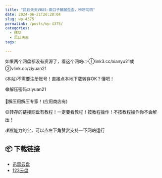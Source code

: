 ```yaml
---
title: "昆廷夫夫V085-兩口子膩膩歪歪，唠唠叨叨"
date: 2024-06-21T20:28:04
slug: wp-4375
permalink: /posts/wp-4375/
categories:
  - 精华
  - 昆廷夫夫
tags:

---
```


如果两个网盘都没有资源了，看这个网站👉①link3.cc/xianyu21或②vlink.cc/ziyuan21

(本站)不需要注册账号！直接点本地下载转存OK？懂吧！

🟢解压密码:ziyuan21

🔵解压用解压专家！(应用商店有)

🟡转存的链接网盘有教程！一定要看教程！按教程操作！不按教程操作你不会解压！

💰🈶能力的宝，可以点左下角赞赏支持一下网站运行

## 📦 下载链接
- [迅雷云盘](https://blziyuan21.com/pay-download/4375?key=93ee73ddf1&down_id=0)
- [123云盘](https://blziyuan21.com/pay-download/4375?key=93ee73ddf1&down_id=1)

